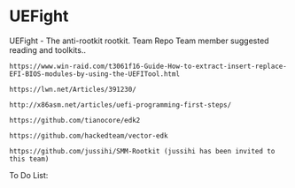 # UEFight
UEFight - The anti-rootkit rootkit.
Team Repo
  Team member suggested reading and toolkits..

    https://www.win-raid.com/t3061f16-Guide-How-to-extract-insert-replace-EFI-BIOS-modules-by-using-the-UEFITool.html

    https://lwn.net/Articles/391230/

    http://x86asm.net/articles/uefi-programming-first-steps/

    https://github.com/tianocore/edk2

    https://github.com/hackedteam/vector-edk

    https://github.com/jussihi/SMM-Rootkit (jussihi has been invited to this team)

To Do List:

